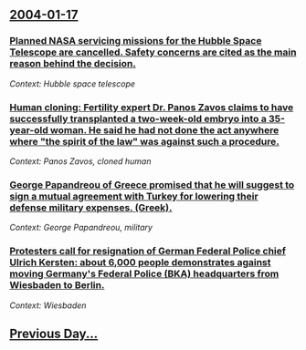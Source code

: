## [2004-01-17](/news/2004/01/17/index.md)

### [ Planned NASA servicing missions for the Hubble Space Telescope are cancelled. Safety concerns are cited as the main reason behind the decision.](/news/2004/01/17/planned-nasa-servicing-missions-for-the-hubble-space-telescope-are-cancelled-safety-concerns-are-cited-as-the-main-reason-behind-the-decis.md)
_Context: Hubble space telescope_

### [ Human cloning: Fertility expert Dr. Panos Zavos claims to have successfully transplanted a two-week-old embryo into a 35-year-old woman. He said he had not done the act anywhere where "the spirit of the law" was against such a procedure.](/news/2004/01/17/human-cloning-fertility-expert-dr-panos-zavos-claims-to-have-successfully-transplanted-a-two-week-old-embryo-into-a-35-year-old-woman-he.md)
_Context: Panos Zavos, cloned human_

### [ George Papandreou of Greece promised that he will suggest to sign a mutual agreement with Turkey for lowering their defense military expenses. (Greek).](/news/2004/01/17/george-papandreou-of-greece-promised-that-he-will-suggest-to-sign-a-mutual-agreement-with-turkey-for-lowering-their-defense-military-expens.md)
_Context: George Papandreou, military_

### [ Protesters call for resignation of German Federal Police chief Ulrich Kersten: about 6,000 people demonstrates against moving Germany's Federal Police (BKA) headquarters from Wiesbaden to Berlin.](/news/2004/01/17/protesters-call-for-resignation-of-german-federal-police-chief-ulrich-kersten-about-6-000-people-demonstrates-against-moving-germany-s-fed.md)
_Context: Wiesbaden_

## [Previous Day...](/news/2004/01/16/index.md)


